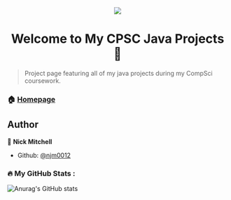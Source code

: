 <div id="header" align="center">
<img src="https://media.tenor.com/cI3eAVLXj48AAAAC/hello-world.gif"/>
</div>



<h1 align="center">Welcome to My CPSC Java Projects 👋</h1>
<p>
</p>

> Project page featuring all of my java projects during my CompSci coursework.

### 🏠 [Homepage](https://github.com/njm0012/Projects)

## Author

👤 **Nick Mitchell**

* Github: [@njm0012](https://github.com/njm0012)


### :fire: My GitHub Stats :
![Anurag's GitHub stats](https://github-readme-stats.vercel.app/api?username=njm0012&show_icons=true&theme=radical)